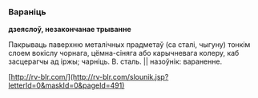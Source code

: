 ### Вараніць
**дзеяслоў, незакончанае трыванне**

Пакрываць паверхню металічных прадметаў (са сталі, чыгуну) тонкім слоем вокіслу чорнага, цёмна-сіняга або карычневага колеру, каб засцерагчы ад іржы; чарніць. В. сталь. || назоўнік: вараненне.

<a rel="author">[http://rv-blr.com/](http://rv-blr.com/slounik.jsp?letterId=0&maskId=0&pageId=491)</a>
